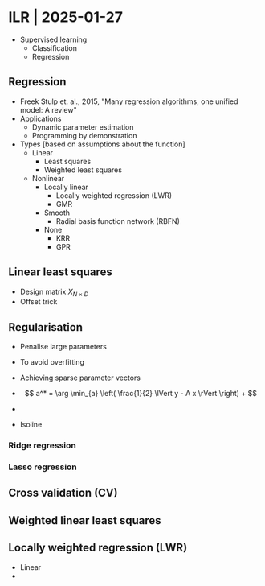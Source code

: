 # ILR | 2025-01-27

- Supervised learning
  - Classification
  - Regression

## Regression

- Freek Stulp et. al., 2015, "Many regression algorithms, one unified model: A review"
- Applications
  - Dynamic parameter estimation
  - Programming by demonstration
- Types [based on assumptions about the function]
  - Linear
    - Least squares
    - Weighted least squares
  - Nonlinear
    - Locally linear
      - Locally weighted regression (LWR)
      - GMR
    - Smooth
      - Radial basis function network (RBFN)
    - None
      - KRR
      - GPR

## Linear least squares

- Design matrix $X_{N \times D}$
- Offset trick

## Regularisation

- Penalise large parameters

- To avoid overfitting

- Achieving sparse parameter vectors

- $$
  a^* = \arg \min_{a} \left( \frac{1}{2} \lVert y - A x \rVert \right) +
  $$

- 

- Isoline

### Ridge regression

### Lasso regression

## Cross validation (CV)

## Weighted linear least squares

## Locally weighted regression (LWR)

- Linear
- 
